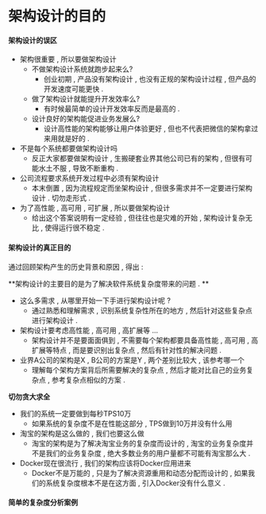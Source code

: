 # 架构设计的目的

#### 架构设计的误区

* 架构很重要 , 所以要做架构设计
  * 不做架构设计系统就跑步起来么?
    * 创业初期 , 产品没有架构设计 , 也没有正规的架构设计过程 , 但产品的开发速度可能更快 . 
  * 做了架构设计就能提升开发效率么?
    * 有时候最简单的设计开发效率反而是最高的 . 
  * 设计良好的架构能促进业务发展么?
    * 设计高性能的架构能够让用户体验更好 , 但也不代表把微信的架构拿过来用就是好的 . 
* 不是每个系统都要做架构设计吗
  * 反正大家都要做架构设计 , 生搬硬套业界其他公司已有的架构 , 但很有可能水土不服 , 导致不断重构 . 
* 公司流程要求系统开发过程中必须有架构设计
  * 本末倒置 , 因为流程规定而坐架构设计 , 但很多需求并不一定要进行架构设计 . 切勿走形式 .  
* 为了高性能 , 高可用 , 可扩展 , 所以要做架构设计
  * 给出这个答案说明有一定经验 , 但往往也是灾难的开始 , 架构设计复杂无比 , 使得运行很不稳定 . 

#### 架构设计的真正目的

通过回顾架构产生的历史背景和原因 , 得出 : 

**架构设计的主要目的是为了解决软件系统复杂度带来的问题 . **

* 这么多需求 , 从哪里开始一下手进行架构设计呢 ? 
  * 通过熟悉和理解需求 , 识别系统复杂性所在的地方 , 然后针对这些复杂点进行架构设计 . 
* 架构设计要考虑高性能 , 高可用 , 高扩展等 ... 
  * 架构设计并不是要面面俱到 , 不需要每个架构都要具备高性能 , 高可用 , 高扩展等特点 , 而是要识别出复杂点 , 然后有针对性的解决问题 . 
* 业界A公司的架构是X , B公司的方案是Y , 两个差别比较大 , 该参考哪一个
  * 理解每个架构方案背后所需要解决的复杂点 , 然后才能对比自己的业务复杂点 , 参考复杂点相似的方案 . 

**切勿贪大求全**

* 我们的系统一定要做到每秒TPS10万
  * 如果系统的复杂度不是在性能这部分 , TPS做到10万并没有什么用
* 淘宝的架构是这么做的 , 我们也要这么做
  * 淘宝的架构是为了解决淘宝业务的复杂度而设计的 , 淘宝的业务复杂度并不是我们的业务复杂度 , 绝大多数业务的用户量都不可能有淘宝那么大 . 
* Docker现在很流行 , 我们的架构应该将Docker应用进来
  * Docker不是万能的 , 只是为了解决资源重用和动态分配而设计的 , 如果我们的系统复杂度根本不是在这方面 , 引入Docker没有什么意义 . 

#### 简单的复杂度分析案例





